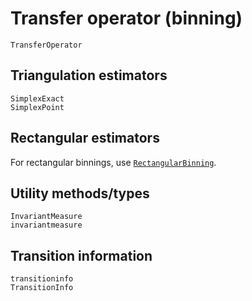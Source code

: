 # Transfer operator (binning)

```@docs
TransferOperator
```

## Triangulation estimators

```@docs
SimplexExact
SimplexPoint
```

## Rectangular estimators

For rectangular binnings, use [`RectangularBinning`](@ref).

## Utility methods/types

```@docs
InvariantMeasure
invariantmeasure
```

## Transition information

```@docs
transitioninfo
TransitionInfo
```
